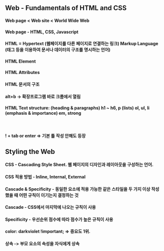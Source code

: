 ## Web - Fundamentals of HTML and CSS
#### Web page < Web site < World Wide Web
#### Web page - HTML, CSS, Javascript 
#### HTML = Hypertext (웹페이지를 다른 페이지로 연결하는 링크) Markup Language (태그 등을 이용하여 문서나 데이터의 구조를 명시하는 언어)
#### HTML Element
#### HTML Attributes
#### HTML 문서의 구조 
#### alt+b -> 확장프로그램 바로 크롬에서 열림
#### HTML Text structure: (heading & paragraphs) h1 ~ h6, p (lists) ol, ul, li (emphasis & importance) em, strong
<br/>

#### ! + tab or enter => 기본 틀 작성 안해도 등장 
## Styling the Web
#### CSS - Cascading Style Sheet. 웹 페이지의 디자인과 레이아웃을 구성하는 언어. 
#### CSS 적용 방법 - Inline, Internal, External
#### Cascade & Specificity - 동일한 요소에 적용 가능한 같은 스타일을 두 가지 이상 작성 했을 때 어떤 규칙이 이기는지 결정하는 것
#### Cascade - CSS에서 마지막에 나오는 규칙이 사용 
#### Specificity - 우선순위 점수에 따라 점수가 높은 규칙이 사용 
#### color: darkviolet !important; => 중요도 1위. 
#### 상속 -> 부모 요소의 속성을 자식에게 상속 
